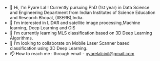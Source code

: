 - 👋 Hi, I’m Pyare Lal ! Currently pursuing PhD (1st year) in Data Science and Engineering Department from Indian Institutes of Science Education and Research Bhopal, (IISERB),India.
- 👀 I’m interested in LiDAR and satellite image processing,Machine learning, Deep Learning and GIS
- 🌱 I’m currently learning MLS classification based on 3D Deep Learning Algorithms.
- 💞️ I’m looking to collaborate on Mobile Laser Scanner based classification using 3D Deep Learning.
- 📫 How to reach me : through email - pyarelalcivil@gmail.com

<!---
Pyarelal45/Pyarelal45 is a ✨ special ✨ repository because its `README.md` (this file) appears on your GitHub profile.
You can click the Preview link to take a look at your changes.
--->
